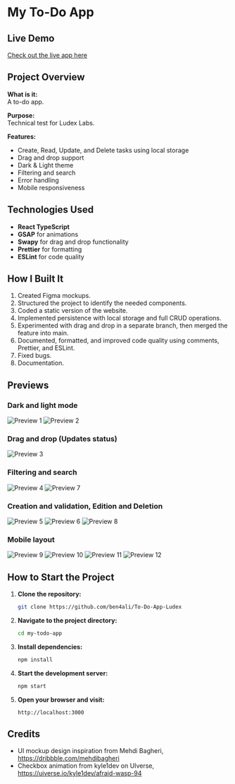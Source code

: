 # My To-Do App
## Live Demo  
[Check out the live app here](https://ben4ali-todo.netlify.app/)  

## Project Overview

**What is it:**  
A to-do app.

**Purpose:**  
Technical test for Ludex Labs.

**Features:**  
- Create, Read, Update, and Delete tasks using local storage  
- Drag and drop support  
- Dark & Light theme  
- Filtering and search  
- Error handling  
- Mobile responsiveness

## Technologies Used
- **React TypeScript**  
- **GSAP** for animations  
- **Swapy** for drag and drop functionality  
- **Prettier** for formatting  
- **ESLint** for code quality

## How I Built It
1. Created Figma mockups.  
2. Structured the project to identify the needed components.  
3. Coded a static version of the website.  
4. Implemented persistence with local storage and full CRUD operations.  
5. Experimented with drag and drop in a separate branch, then merged the feature into main.  
6. Documented, formatted, and improved code quality using comments, Prettier, and ESLint.  
7. Fixed bugs.  
8. Documentation.

## Previews

### Dark and light mode
![Preview 1](previews/Preview1.png)
![Preview 2](previews/Preview2.png)

### Drag and drop (Updates status)
![Preview 3](previews/Preview3.gif)

### Filtering and search
![Preview 4](previews/Preview4.png)
![Preview 7](previews/Preview7.png)

### Creation and validation, Edition and Deletion
![Preview 5](previews/Preview5.png)
![Preview 6](previews/Preview6.png)
![Preview 8](previews/Preview8.png)

### Mobile layout
![Preview 9](previews/Preview9.png)
![Preview 10](previews/Preview10.png)
![Preview 11](previews/Preview11.png)
![Preview 12](previews/Preview12.png)


## How to Start the Project

1. **Clone the repository:**
    ```bash
    git clone https://github.com/ben4ali/To-Do-App-Ludex
    ```
2. **Navigate to the project directory:**
    ```bash
    cd my-todo-app
    ```
3. **Install dependencies:**
    ```bash
    npm install
    ```
4. **Start the development server:**
    ```bash
    npm start
    ```
5. **Open your browser and visit:**
    ```
    http://localhost:3000
    ```

## Credits
- UI mockup design inspiration from Mehdi Bagheri, https://dribbble.com/mehdibagheri
- Checkbox animation from kyle1dev on UIverse, https://uiverse.io/kyle1dev/afraid-wasp-94
